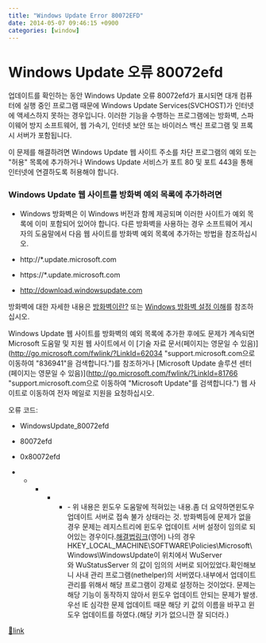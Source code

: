 ```yaml
---
title: "Windows Update Error 80072EFD"
date: 2014-05-07 09:46:15 +0900
categories: [window]
---
```


Windows Update 오류 &#xD;
80072efd
====================================================================



업데이트를 확인하는 동안 Windows Update 오류 &#xD;
80072efd가 표시되면 대개 컴퓨터에 실행 중인 프로그램 때문에 Windows &#xD;
Update Services(SVCHOST)가 인터넷에 액세스하지 못하는 경우입니다. 이러한 기능을 수행하는 프로그램에는 방화벽, 스파이웨어 &#xD;
방지 소프트웨어, 웹 가속기, 인터넷 보안 또는 바이러스 백신 프로그램 및 프록시 서버가 포함됩니다.

이 문제를 해결하려면 Windows Update 웹 사이트 &#xD;
주소를 차단 프로그램의 예외 또는 "허용" 목록에 추가하거나 Windows &#xD;
Update 서비스가 포트 80 및 포트 443을 통해 인터넷에 연결하도록 허용해야 합니다.

### Windows Update 웹 사이트를 방화벽 예외 목록에 추가하려면

- Windows 방화벽은 이 Windows 버전과 함께 제공되며 이러한 사이트가 예외 목록에 이미 포함되어 있어야 합니다. &#xD;
다른 방화벽을 사용하는 경우 소프트웨어 게시자의 도움말에서 다음 웹 사이트를 방화벽 예외 목록에 추가하는 방법을 참조하십시오.

- http://*.update.microsoft.com


- https://*.update.microsoft.com


- http://download.windowsupdate.com





방화벽에 대한 자세한 내용은 [방화벽이란?](mshelp://windows/?id=4673a386-2e73-4b7a-a333-6f826a3d44b4) 또는 &#xD;
[Windows 방화벽 설정 이해](mshelp://windows/?id=230d8c47-ee63-47e1-a1f6-a1d38b07dbee)를 참조하십시오.

Windows Update 웹 사이트를 방화벽의 예외 &#xD;
목록에 추가한 후에도 문제가 계속되면 Microsoft 도움말 및 지원 웹 &#xD;
사이트에서 이 [기술 자료 &#xD;
문서(페이지는 영문일 수 있음)](http://go.microsoft.com/fwlink/?LinkId=62034 "support.microsoft.com으로 이동하여 "836941"을 검색합니다.")를 참조하거나 [Microsoft Update 솔루션 센터(페이지는 &#xD;
영문일 수 있음)](http://go.microsoft.com/fwlink/?LinkId=81766 "support.microsoft.com으로 이동하여 "Microsoft Update"를 검색합니다.") 웹 사이트로 이동하여 전자 메일로 지원을 요청하십시오.

오류 코드: 

- WindowsUpdate_80072efd


- 80072efd


- 0x80072efd



- - - - - -&#xD;
&#xD;
위 내용은 윈도우 도움말에 적혀있는 내용.좀 더 요약하면윈도우 업데이트 서버로 접속 불가 상태라는 것.  &#xD;
방화벽등에 문제가 없을 경우 문제는 레지스트리에 윈도우 업데이트 서버 설정이 임의로 되어있는 경우이다.[해결법링크](http://www.planitcomputing.ie/blog/?p=297 "해결법링크")(영어)  &#xD;
나의 경우HKEY_LOCAL_MACHINE\SOFTWARE\Policies\Microsoft\Windows\WindowsUpdate이 위치에서 WuServer 와 WuStatusServer 의 값이 임의의 서버로 되어있었다.확인해보니 사내 관리 프로그램(nethelper)의 서버였다.내부에서 업데이트 관리를 위해서 해당 프로그램이 강제로 설정하는 것이었다.  &#xD;
문제는 해당 기능이 동작하지 않아서 윈도우 업데이트 안되는 문제가 발생.  &#xD;
우선 IE 심각한 문제 업데이트 때문 해당 키 값의 이름을 바꾸고 윈도우 업데이트를 하였다.(해당 키가 없으니깐 잘 되더라.)  &#xD;
  &#xD;



[🔗link](http://www.mins01.com/mh/tech/read/878)